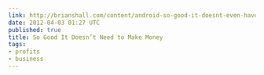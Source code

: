 ```yaml
---
link: http://brianshall.com/content/android-so-good-it-doesnt-even-have-make-google-any-money-ever
date: 2012-04-03 01:27 UTC
published: true
title: So Good It Doesn’t Need to Make Money
tags:
- profits
- business
---
```



